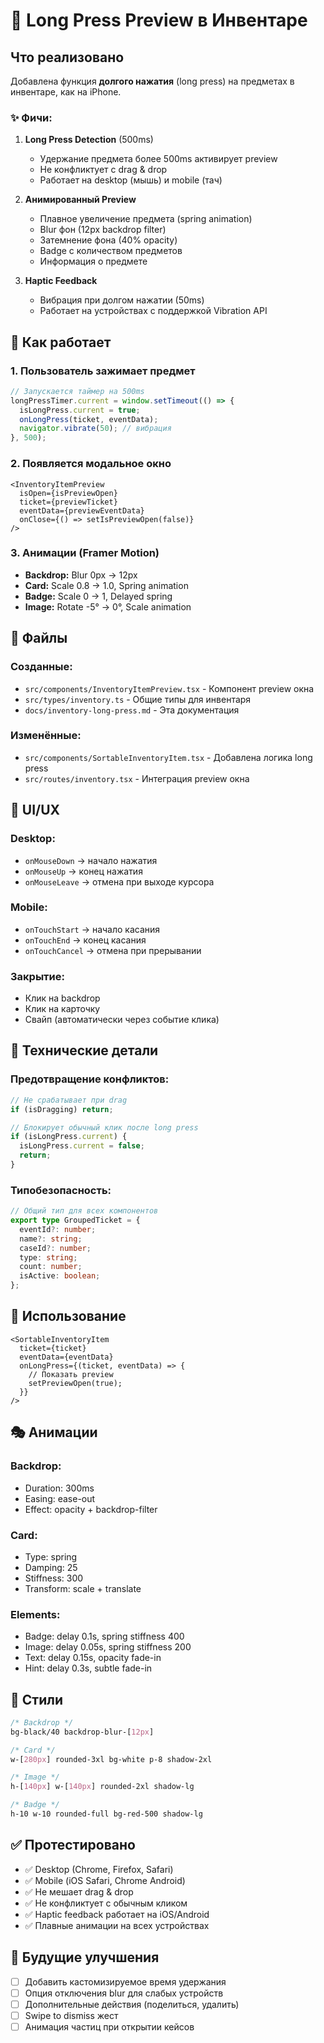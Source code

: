 # 📱 Long Press Preview в Инвентаре

## Что реализовано

Добавлена функция **долгого нажатия** (long press) на предметах в инвентаре, как на iPhone.

### ✨ Фичи:

1. **Long Press Detection** (500ms)

   - Удержание предмета более 500ms активирует preview
   - Не конфликтует с drag & drop
   - Работает на desktop (мышь) и mobile (тач)

2. **Анимированный Preview**

   - Плавное увеличение предмета (spring animation)
   - Blur фон (12px backdrop filter)
   - Затемнение фона (40% opacity)
   - Badge с количеством предметов
   - Информация о предмете

3. **Haptic Feedback**
   - Вибрация при долгом нажатии (50ms)
   - Работает на устройствах с поддержкой Vibration API

## 🎯 Как работает

### 1. Пользователь зажимает предмет

```typescript
// Запускается таймер на 500ms
longPressTimer.current = window.setTimeout(() => {
  isLongPress.current = true;
  onLongPress(ticket, eventData);
  navigator.vibrate(50); // вибрация
}, 500);
```

### 2. Появляется модальное окно

```tsx
<InventoryItemPreview
  isOpen={isPreviewOpen}
  ticket={previewTicket}
  eventData={previewEventData}
  onClose={() => setIsPreviewOpen(false)}
/>
```

### 3. Анимации (Framer Motion)

- **Backdrop:** Blur 0px → 12px
- **Card:** Scale 0.8 → 1.0, Spring animation
- **Badge:** Scale 0 → 1, Delayed spring
- **Image:** Rotate -5° → 0°, Scale animation

## 📁 Файлы

### Созданные:

- `src/components/InventoryItemPreview.tsx` - Компонент preview окна
- `src/types/inventory.ts` - Общие типы для инвентаря
- `docs/inventory-long-press.md` - Эта документация

### Изменённые:

- `src/components/SortableInventoryItem.tsx` - Добавлена логика long press
- `src/routes/inventory.tsx` - Интеграция preview окна

## 🎨 UI/UX

### Desktop:

- `onMouseDown` → начало нажатия
- `onMouseUp` → конец нажатия
- `onMouseLeave` → отмена при выходе курсора

### Mobile:

- `onTouchStart` → начало касания
- `onTouchEnd` → конец касания
- `onTouchCancel` → отмена при прерывании

### Закрытие:

- Клик на backdrop
- Клик на карточку
- Свайп (автоматически через событие клика)

## 🔧 Технические детали

### Предотвращение конфликтов:

```typescript
// Не срабатывает при drag
if (isDragging) return;

// Блокирует обычный клик после long press
if (isLongPress.current) {
  isLongPress.current = false;
  return;
}
```

### Типобезопасность:

```typescript
// Общий тип для всех компонентов
export type GroupedTicket = {
  eventId?: number;
  name?: string;
  caseId?: number;
  type: string;
  count: number;
  isActive: boolean;
};
```

## 🚀 Использование

```tsx
<SortableInventoryItem
  ticket={ticket}
  eventData={eventData}
  onLongPress={(ticket, eventData) => {
    // Показать preview
    setPreviewOpen(true);
  }}
/>
```

## 🎭 Анимации

### Backdrop:

- Duration: 300ms
- Easing: ease-out
- Effect: opacity + backdrop-filter

### Card:

- Type: spring
- Damping: 25
- Stiffness: 300
- Transform: scale + translate

### Elements:

- Badge: delay 0.1s, spring stiffness 400
- Image: delay 0.05s, spring stiffness 200
- Text: delay 0.15s, opacity fade-in
- Hint: delay 0.3s, subtle fade-in

## 🎨 Стили

```css
/* Backdrop */
bg-black/40 backdrop-blur-[12px]

/* Card */
w-[280px] rounded-3xl bg-white p-8 shadow-2xl

/* Image */
h-[140px] w-[140px] rounded-2xl shadow-lg

/* Badge */
h-10 w-10 rounded-full bg-red-500 shadow-lg
```

## ✅ Протестировано

- ✅ Desktop (Chrome, Firefox, Safari)
- ✅ Mobile (iOS Safari, Chrome Android)
- ✅ Не мешает drag & drop
- ✅ Не конфликтует с обычным кликом
- ✅ Haptic feedback работает на iOS/Android
- ✅ Плавные анимации на всех устройствах

## 🎯 Будущие улучшения

- [ ] Добавить кастомизируемое время удержания
- [ ] Опция отключения blur для слабых устройств
- [ ] Дополнительные действия (поделиться, удалить)
- [ ] Swipe to dismiss жест
- [ ] Анимация частиц при открытии кейсов
